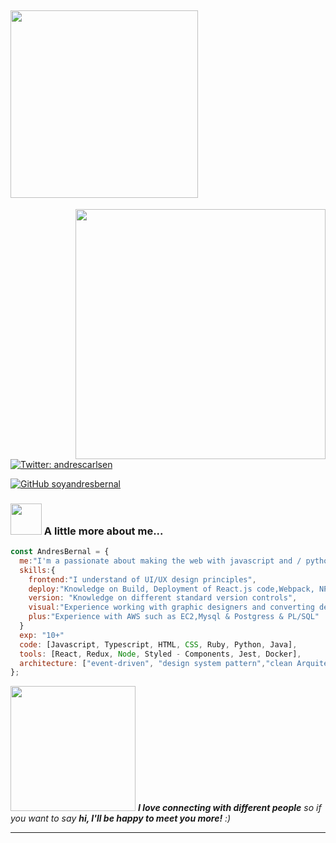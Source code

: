 <h2> <img src="https://media.giphy.com/media/rVYgvWwCVOxxGpKyN9/giphy.gif" width="300" align="center"></h2>
<img align='right' src="https://media.giphy.com/media/E470LZUmy2Jiw/giphy.gif" width="400">

[![Twitter: andrescarlsen](https://img.shields.io/twitter/follow/andrescarlsen?style=social)](https://twitter.com/andrescarlsen)

[![GitHub soyandresbernal](https://img.shields.io/github/followers/soyandresbernal?label=follow&style=social)](https://github.com/soyandresbernal)

### <img src="https://media.giphy.com/media/RuCvUUy4a4jVDVYnDC/giphy.gif" width="50"> A little more about me...

```javascript
const AndresBernal = {
  me:"I'm a passionate about making the web with javascript and / python, better. Long time Linux/Free Software/Open Source enthusiast, martial art practitioner & instructor, Autodidact & Blues-Jazz-Rap-Electro man... Weird mix eh"
  skills:{
    frontend:"I understand of UI/UX design principles",
    deploy:"Knowledge on Build, Deployment of React.js code,Webpack, NPM, etc..."
    version: "Knowledge on different standard version controls",
    visual:"Experience working with graphic designers and converting designs to visual elements.",
    plus:"Experience with AWS such as EC2,Mysql & Postgress & PL/SQL"
  }
  exp: "10+"
  code: [Javascript, Typescript, HTML, CSS, Ruby, Python, Java],
  tools: [React, Redux, Node, Styled - Components, Jest, Docker],
  architecture: ["event-driven", "design system pattern","clean Arquitecture"],
};
```

<img src="https://media.giphy.com/media/RJW92h4vWo8GeQZyE6/giphy.gif" width="200"> <em><b>I love connecting with different people</b> so if you want to say <b>hi, I'll be happy to meet you more!</b> :)</em>

---
